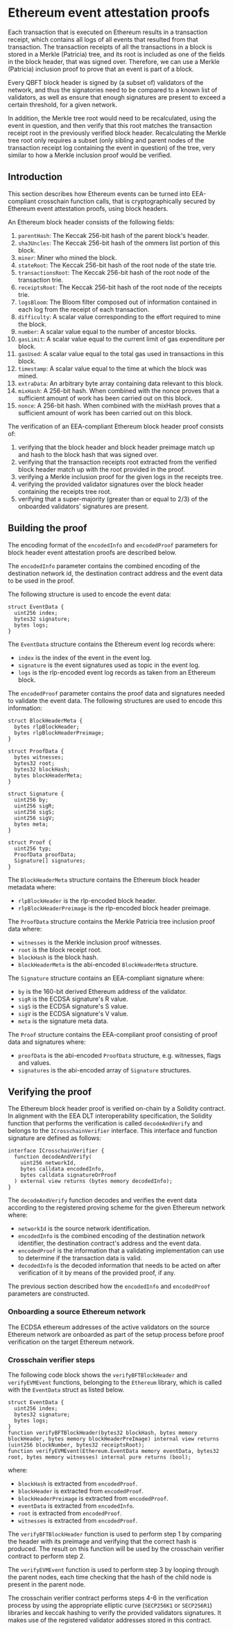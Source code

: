 # Ethereum event attestation proofs

Each transaction that is executed on Ethereum results in a transaction receipt, which contains all logs of all events that resulted from that transaction. The transaction receipts of all the transactions in a block is stored in a Merkle (Patricia) tree, and its root is included as one of the fields in the block header, that was signed over. Therefore, we can use a Merkle (Patricia) inclusion proof to prove that an event is part of a block.

Every QBFT block header is signed by (a subset of) validators of the network, and thus the signatories need to be compared to a known list of validators, as well as ensure that enough signatures are present to exceed a certain threshold, for a given network.

In addition, the Merkle tree root would need to be recalculated, using the event in question, and then verify that this root matches the transaction receipt root in the previously verified block header. Recalculating the Merkle tree root only requires a subset (only sibling and parent nodes of the transaction receipt log containing the event in question) of the tree, very similar to how a Merkle inclusion proof would be verified.

## Introduction

This section describes how Ethereum events can be turned into EEA-compliant crosschain function calls, that is cryptographically secured by Ethereum event attestation proofs, using block headers.

An Ethereum block header consists of the following fields:

1. `parentHash`: The Keccak 256-bit hash of the parent block's header.
2. `sha3Uncles`: The Keccak 256-bit hash of the ommers list portion of this block.
3. `miner`: Miner who mined the block.
4. `stateRoot`: The Keccak 256-bit hash of the root node of the state trie.
5. `transactionsRoot`: The Keccak 256-bit hash of the root node of the transaction trie.
6. `receiptsRoot`: The Keccak 256-bit hash of the root node of the receipts trie.
7. `logsBloom`: The Bloom filter composed out of information contained in each log from the receipt of each transaction.
8. `difficulty`: A scalar value corresponding to the effort required to mine the block.
9. `number`: A scalar value equal to the number of ancestor blocks.
10. `gasLimit`: A scalar value equal to the current limit of gas expenditure per block.
11. `gasUsed`: A scalar value equal to the total gas used in transactions in this block.
12. `timestamp`: A scalar value equal to the time at which the block was mined.
13. `extraData`: An arbitrary byte array containing data relevant to this block.
14. `mixHash`: A 256-bit hash. When combined with the nonce proves that a sufficient amount of work has been carried out on this block.
15. `nonce`: A 256-bit hash. When combined with the mixHash proves that a sufficient amount of work has been carried out on this block.

The verification of an EEA-compliant Ethereum block header proof consists of:

1. verifying that the block header and block header preimage match up and hash to the block hash that was signed over.
2. verifying that the transaction receipts root extracted from the verified block header match up with the root provided in the proof.
3. verifying a Merkle inclusion proof for the given logs in the receipts tree.
4. verifying the provided validator signatures over the block header containing the receipts tree root.
5. verifying that a super-majority (greater than or equal to 2/3) of the onboarded validators' signatures are present.

## Building the proof

The encoding format of the `encodedInfo` and `encodedProof` parameters for block header event attestation proofs are described below.

The `encodedInfo` parameter contains the combined encoding of the destination network id, the destination contract address and the event data to be used in the proof.

The following structure is used to encode the event data:

```solidity
struct EventData {
  uint256 index;
  bytes32 signature;
  bytes logs;
}
```
The `EventData` structure contains the Ethereum event log records where:

* `index` is the index of the event in the event log.
* `signature` is the event signatures used as topic in the event log.
* `logs` is the rlp-encoded event log records as taken from an Ethereum block.

The `encodedProof` parameter contains the proof data and signatures needed to validate the event data. The following structures are used to encode this information:

```solidity
struct BlockHeaderMeta {
  bytes rlpBlockHeader;
  bytes rlpBlockHeaderPreimage;
}

struct ProofData {
  bytes witnesses;
  bytes32 root;
  bytes32 blockHash;
  bytes blockHeaderMeta;
}

struct Signature {
  uint256 by;
  uint256 sigR;
  uint256 sigS;
  uint256 sigV;
  bytes meta;
}

struct Proof {
  uint256 typ;
  ProofData proofData;
  Signature[] signatures;
}
```
The `BlockHeaderMeta` structure contains the Ethereum block header metadata where:

* `rlpBlockHeader` is the rlp-encoded block header.
* `rlpBlockHeaderPreimage` is the rlp-encoded block header preimage.

The `ProofData` structure contains the Merkle Patricia tree inclusion proof data where:

* `witnesses` is the Merkle inclusion proof witnesses.
* `root` is the block receipt root.
* `blockHash` is the block hash.
* `blockHeaderMeta` is the abi-encoded `BlockHeaderMeta` structure.

The `Signature` structure contains an EEA-compliant signature where:

* `by` is the 160-bit derived Ethereum address of the validator.
* `sigR` is the ECDSA signature's R value.
* `sigS` is the ECDSA signature's S value.
* `sigV` is the ECDSA signature's V value.
* `meta` is the signature meta data.

The `Proof` structure contains the EEA-compliant proof consisting of proof data and signatures where:

* `proofData` is the abi-encoded `ProofData` structure, e.g. witnesses, flags and values.
* `signatures` is the abi-encoded array of `Signature` structures.

## Verifying the proof

The Ethereum block header proof is verified on-chain by a Solidity contract. In alignment with the EEA DLT interoperability specification, the Solidity function that performs the verification is called `decodeAndVerify` and belongs to the `ICrosschainVerifier` interface. This interface and function signature are defined as follows:

```solidity
interface ICrosschainVerifier {
  function decodeAndVerify(
    uint256 networkId,
    bytes calldata encodedInfo,
    bytes calldata signatureOrProof
  ) external view returns (bytes memory decodedInfo);
}
```
The `decodeAndVerify` function decodes and verifies the event data according to the registered proving scheme for the given Ethereum network where:

* `networkId` is the source network identification.
* `encodedInfo` is the combined encoding of the destination network identifier, the destination contract's address and the event data.
* `encodedProof` is the information that a validating implementation can use to determine if the transaction data is valid.
* `decodedInfo` is the decoded information that needs to be acted on after verification of it by means of the provided proof, if any.

The previous section described how the `encodedInfo` and `encodedProof` parameters are constructed.

### Onboarding a source Ethereum network

The ECDSA ethereum addresses of the active validators on the source Ethereum network are onboarded as part of the setup process before proof verification on the target Ethereum network. 

### Crosschain verifier steps

The following code block shows the `verifyBFTBlockHeader` and `verifyEVMEvent` functions, belonging to the `Ethereum` library, which is called with the `EventData` struct as listed below.
```solidity
struct EventData {
  uint256 index;
  bytes32 signature;
  bytes logs;
}
function verifyBFTBlockHeader(bytes32 blockHash, bytes memory blockHeader, bytes memory blockHeaderPreImage) internal view returns (uint256 blockNumber, bytes32 receiptsRoot);
function verifyEVMEvent(Ethereum.EventData memory eventData, bytes32 root, bytes memory witnesses) internal pure returns (bool);
```
where:

* `blockHash` is extracted from `encodedProof`.
* `blockHeader` is extracted from `encodedProof`.
* `blockHeaderPreimage` is extracted from `encodedProof`.
* `eventData` is extracted from `encodedInfo`.
* `root` is extracted from `encodedProof`.
* `witnesses` is extracted from `encodedProof`.

The `verifyBFTBlockHeader` function is used to perform step 1 by comparing the header with its preimage and verifying that the correct hash is produced. The result on this function will be used by the crosschain verifier contract to perform step 2.

The `verifyEVMEvent` function is used to perform step 3 by looping through the parent nodes, each time checking that the hash of the child node is present in the parent node.

The crosschain verifier contract performs steps 4-6 in the verification process by using the appropriate elliptic curve (`SECP256K1` or `SECP256R1`) libraries and keccak hashing to verify the provided validators signatures. It makes use of the registered validator addresses stored in this contract.


